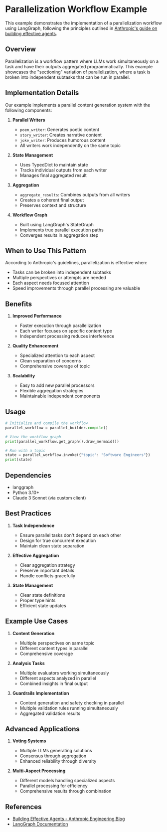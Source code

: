 # Parallelization Workflow Example

This example demonstrates the implementation of a parallelization workflow using LangGraph, following the principles outlined in [Anthropic's guide on building effective agents](https://www.anthropic.com/engineering/building-effective-agents).

## Overview

Parallelization is a workflow pattern where LLMs work simultaneously on a task and have their outputs aggregated programmatically. This example showcases the "sectioning" variation of parallelization, where a task is broken into independent subtasks that can be run in parallel.

## Implementation Details

Our example implements a parallel content generation system with the following components:

1. **Parallel Writers**
   - `poem_writer`: Generates poetic content
   - `story_writer`: Creates narrative content
   - `joke_writer`: Produces humorous content
   - All writers work independently on the same topic

2. **State Management**
   - Uses TypedDict to maintain state
   - Tracks individual outputs from each writer
   - Manages final aggregated result

3. **Aggregation**
   - `aggregate_results`: Combines outputs from all writers
   - Creates a coherent final output
   - Preserves context and structure

4. **Workflow Graph**
   - Built using LangGraph's StateGraph
   - Implements true parallel execution paths
   - Converges results in aggregation step

## When to Use This Pattern

According to Anthropic's guidelines, parallelization is effective when:
- Tasks can be broken into independent subtasks
- Multiple perspectives or attempts are needed
- Each aspect needs focused attention
- Speed improvements through parallel processing are valuable

## Benefits

1. **Improved Performance**
   - Faster execution through parallelization
   - Each writer focuses on specific content type
   - Independent processing reduces interference

2. **Quality Enhancement**
   - Specialized attention to each aspect
   - Clean separation of concerns
   - Comprehensive coverage of topic

3. **Scalability**
   - Easy to add new parallel processors
   - Flexible aggregation strategies
   - Maintainable independent components

## Usage

```python
# Initialize and compile the workflow
parallel_workflow = parallel_builder.compile()

# View the workflow graph
print(parallel_workflow.get_graph().draw_mermaid())

# Run with a topic
state = parallel_workflow.invoke({"topic": "Software Engineers"})
print(state)
```

## Dependencies

- langgraph
- Python 3.10+
- Claude 3 Sonnet (via custom client)

## Best Practices

1. **Task Independence**
   - Ensure parallel tasks don't depend on each other
   - Design for true concurrent execution
   - Maintain clean state separation

2. **Effective Aggregation**
   - Clear aggregation strategy
   - Preserve important details
   - Handle conflicts gracefully

3. **State Management**
   - Clear state definitions
   - Proper type hints
   - Efficient state updates

## Example Use Cases

1. **Content Generation**
   - Multiple perspectives on same topic
   - Different content types in parallel
   - Comprehensive coverage

2. **Analysis Tasks**
   - Multiple evaluators working simultaneously
   - Different aspects analyzed in parallel
   - Combined insights in final output

3. **Guardrails Implementation**
   - Content generation and safety checking in parallel
   - Multiple validation rules running simultaneously
   - Aggregated validation results

## Advanced Applications

1. **Voting Systems**
   - Multiple LLMs generating solutions
   - Consensus through aggregation
   - Enhanced reliability through diversity

2. **Multi-Aspect Processing**
   - Different models handling specialized aspects
   - Parallel processing for efficiency
   - Comprehensive results through combination

## References

- [Building Effective Agents - Anthropic Engineering Blog](https://www.anthropic.com/engineering/building-effective-agents)
- [LangGraph Documentation](https://python.langchain.com/docs/langgraph)
